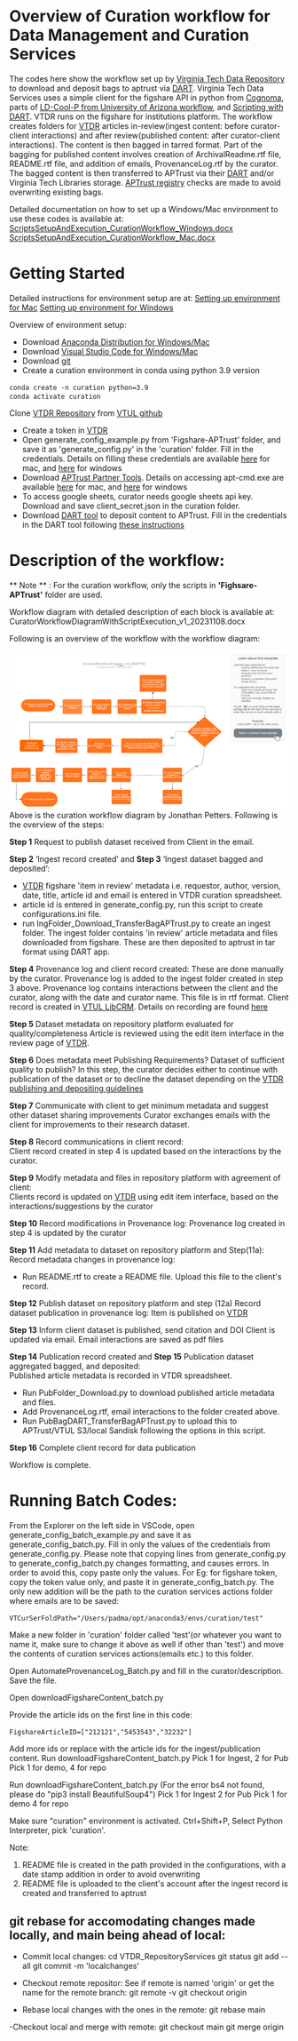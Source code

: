 # Overview of Curation workflow for Data Management and Curation Services

The codes here show the workflow set up by [Virginia Tech Data Repository](https://data.lib.vt.edu/) to download and deposit bags to aptrust via [DART](https://aptrust.github.io/dart-docs/users/workflows/). Virginia Tech Data Services uses a simple client for the figshare API in python from [Cognoma](https://github.com/cognoma/figshare), parts of [LD-Cool-P from University of Arizona workflow]( https://github.com/padmacarstens/LD-Cool-P), and [Scripting with DART](https://aptrust.github.io/dart-docs/users/scripting/). VTDR runs on the figshare for institutions platform.
The workflow creates folders for [VTDR](https://data.lib.vt.edu) articles in-review(ingest content: before curator-client interactions) and after review(published content: after curator-client interactions). The content is then bagged in tarred format. Part of the bagging for published content involves creation of ArchivalReadme.rtf file, README.rtf file, and addition of emails, ProvenanceLog.rtf by the curator. The bagged content is then transferred to APTrust via their [DART](https://aptrust.github.io/dart-docs/users/workflows/) and/or Virginia Tech Libraries storage. [APTrust registry](https://aptrust.org/documentation-page/registry/) checks are made to avoid overwriting existing bags.

Detailed documentation on how to set up a Windows/Mac environment to use these codes is available at:
[ScriptsSetupAndExecution_CurationWorkflow_Windows.docx](https://github.com/VTUL/VTDR_RepositoryServices/blob/main/ScriptsSetupAndExecution_CurationWorkflow_Windows.docx)
[ScriptsSetupAndExecution_CurationWorkflow_Mac.docx](https://github.com/VTUL/VTDR_RepositoryServices/blob/main/ScriptsSetupAndExecution_CurationWorkflow_Mac.docx)

# Getting Started
Detailed instructions for environment setup are at:
[Setting up environment for Mac](https://github.com/VTUL/VTDR_RepositoryServices/blob/main/ScriptsSetupAndExecution_CurationWorkflow_Mac.docx)
[Setting up environment for Windows](https://github.com/VTUL/VTDR_RepositoryServices/blob/main/ScriptsSetupAndExecution_CurationWorkflow_Windows.docx)

Overview of environment setup:

* Download [Anaconda Distribution for Windows/Mac](https://www.anaconda.com/download/success)
* Download [Visual Studio Code for Windows/Mac](https://code.visualstudio.com/download)
* Download [git](https://git-scm.com/downloads)
* Create a curation environment in conda using python 3.9 version
```
conda create -n curation python=3.9
conda activate curation
```
Clone [VTDR Repository](https://github.com/VTUL/VTDR_RepositoryServices) from [VTUL github](https://github.com/VTUL)
* Create a token in [VTDR](https://data.lib.vt.edu/)
* Open generate_config_example.py from 'Figshare-APTrust' folder, and save it as 'generate_config.py' in the 'curation' folder. Fill in the credentials. Details on filling these credentials are available [here](https://github.com/VTUL/VTDR_RepositoryServices/blob/main/ScriptsSetupAndExecution_CurationWorkflow_Mac.docx) for mac, and [here](https://github.com/VTUL/VTDR_RepositoryServices/blob/main/ScriptsSetupAndExecution_CurationWorkflow_Windows.docx) for windows
* Download [APTrust Partner Tools](https://aptrust.github.io/userguide/partner_tools/). Details on accessing apt-cmd.exe are available [here](https://github.com/VTUL/VTDR_RepositoryServices/blob/main/ScriptsSetupAndExecution_CurationWorkflow_Mac.docx) for mac, and [here](https://github.com/VTUL/VTDR_RepositoryServices/blob/main/ScriptsSetupAndExecution_CurationWorkflow_Windows.docx) for windows
* To access google sheets, curator needs google sheets api key. Download and save client_secret.json in the curation folder. 
* Download [DART tool](https://aptrust.github.io/dart-docs/download/) to deposit content to APTrust. Fill in the credentials in the DART tool following [these instructions](https://github.com/VTUL/VTDR_RepositoryServices/blob/main/DARTSetup_APTrust_VTLibS3Setup_CurationWorkflow.docx)


# Description of the workflow: 

** Note ** : For the curation workflow, only the scripts in **'Fighsare-APTrust'** folder are used.

Workflow diagram with detailed description of each block is available at:
CuratorWorkflowDiagramWithScriptExecution_v1_20231108.docx

Following is an overview of the workflow with the workflow diagram: 

![alt text](image.png)
Above is the curation workflow diagram by Jonathan Petters. Following is the overview of the steps:

**Step 1** Request to publish dataset received from Client in the email.

**Step 2** ‘Ingest record created’ and **Step 3** ‘Ingest dataset bagged and deposited’:
* [VTDR](https://data.lib.vt.edu/) figshare 'item in review' metadata i.e. requestor, author, version, date, title, article id and email is entered in VTDR curation spreadsheet. 
* article id is entered in generate_config.py, run this script to create configurations.ini file.
* run IngFolder_Download_TransferBagAPTrust.py to create an ingest folder. The ingest folder contains 'in review' article metadata and files downloaded from figshare. These are then deposited to aptrust in tar format using DART app.

**Step 4** Provenance log and client record created: These are done manually by the curator. Provenance log is added to the ingest folder created in step 3 above. Provenance log contains interactions between the client and the curator, along with the date and curator name. This file is in rtf format. Client record is created in [VTUL LibCRM](https://vt.libapps.com/libapps/login.php?site_id=17108&target=/). Details on recording are found [here](https://github.com/VTUL/VTDR_RepositoryServices/blob/main/CuratorWorkflowDiagramWithScriptExecution_v2_20231108.docx)

**Step 5** Dataset metadata on repository platform evaluated for quality/completeness 
Article is reviewed using the edit item interface in the review page of [VTDR](https://data.lib.vt.edu/). 

**Step 6** Does metadata meet Publishing Requirements? Dataset of sufficient quality to publish?
In this step, the curator decides either to continue with publication of the dataset or to decline the dataset depending on the [VTDR publishing and depositing guidelines](https://guides.lib.vt.edu/VirginiaTechDataRepository/About)	

**Step 7** Communicate with client to get minimum metadata and suggest other dataset sharing improvements
Curator exchanges emails with the client for improvements to their research dataset.

**Step 8** Record communications in client record:	
Client record created in step 4 is updated based on the interactions by the curator.

**Step 9** Modify metadata and files in repository platform with agreement of client:	
Clients record is updated on [VTDR](https://data.lib.vt.edu/) using edit item interface, based on the interactions/suggestions by the curator

**Step 10** Record modifications in Provenance log:	
Provenance log created in step 4 is updated by the curator

**Step 11** Add metadata to dataset on repository platform and Step(11a): Record metadata changes in provenance log:	
* Run README.rtf to create a README file. Upload this file to the client's record. 

**Step 12** Publish dataset on repository platform and step (12a) Record dataset publication in provenance log:	
Item is published on [VTDR](https://data.lib.vt.edu/) 

**Step 13** Inform client dataset is published, send citation and DOI
Client is updated via email. Email interactions are saved as pdf files

**Step 14** Publication record created	and **Step 15** Publication dataset aggregated bagged, and deposited:	
Published article metadata is recorded in VTDR spreadsheet. 
* Run PubFolder_Download.py to download published article metadata and files. 
* Add ProvenanceLog.rtf, email interactions to the folder created above.
* Run PubBagDART_TransferBagAPTrust.py to upload this to APTrust/VTUL S3/local Sandisk following the options in this script. 

**Step 16** Complete client record for data publication

Workflow is complete.



# Running Batch Codes:

From the Explorer on the left side in VSCode, open generate_config_batch_example.py and save it as generate_config_batch.py. Fill in only the values of the credentials from generate_config.py. Please note that copying lines from generate_config.py to generate_config_batch.py changes formatting, and causes errors. In order to avoid this, copy paste only the values. For Eg: for figshare token, copy the token value only, and paste it in generate_config_batch.py.
The only new addition will be the path to the curation services actions folder where emails are to be saved:

    VTCurSerFoldPath="/Users/padma/opt/anaconda3/envs/curation/test"

Make a new folder in 'curation' folder called 'test'(or whatever you want to name it, make sure to change it above as well if other than 'test') and move the contents of curation services actions(emails etc.) to this folder.

Open AutomateProvenanceLog_Batch.py and fill in the curator/description. Save the file. 
 
Open downloadFigshareContent_batch.py

Provide the article ids on the first line in this code:
```
FigshareArticleID=["212121","5453543","32232"]
```
Add more ids or replace with the article ids for the ingest/publication content. 
Run downloadFigshareContent_batch.py
Pick 1 for Ingest, 2 for Pub
Pick 1 for demo, 4 for repo

Run downloadFigshareContent_batch.py
(For the error bs4 not found, please do "pip3 install BeautifulSoup4")
Pick 1 for Ingest 2 for Pub
Pick 1 for demo 4 for repo

Make sure "curation" environment is activated. Ctrl+Shift+P, Select Python Interpreter, pick 'curation'.

Note: 
1. README file is created in the path provided in the configurations, with a date stamp addition in order to avoid overwriting
2. README file is uploaded to the client's account after the ingest record is created and transferred to aptrust

## git rebase for accomodating changes made locally, and main being ahead of local:

- Commit local changes:
cd VTDR_RepositoryServices
git status
git add --all
git commit -m 'localchanges'

- Checkout remote repositor:
See if remote is named 'origin' or get the name for the remote branch:
git remote -v 
git checkout origin

- Rebase local changes with the ones in the remote: 
git rebase main

-Checkout local and merge with remote:
git checkout main
git merge origin
